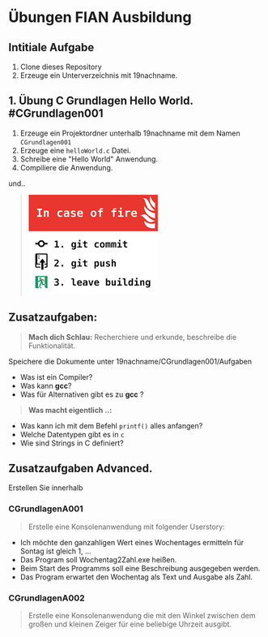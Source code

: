 # Übungen FIAN Ausbildung

## Intitiale Aufgabe

1. Clone dieses Repository
2. Erzeuge ein Unterverzeichnis mit 19nachname.


## 1. Übung C Grundlagen Hello World. #CGrundlagen001

1. Erzeuge ein Projektordner unterhalb 19nachname mit dem Namen `CGrundlagen001`
1. Erzeuge eine `helloWorld.c` Datei.
2. Schreibe eine "Hello World" Anwendung.
4. Compiliere die Anwendung.

und..
> ![](assets/fire.png)

## Zusatzaufgaben:

 >**Mach dich Schlau:** 
 Recherchiere und erkunde, beschreibe die Funktionalität.

 Speichere die Dokumente unter 19nachname/CGrundlagen001/Aufgaben

- Was ist ein Compiler?
- Was kann **gcc**?
- Was für Alternativen gibt es zu **gcc** ?

>**Was macht eigentlich ..:** 

- Was kann ich mit dem Befehl `printf()` alles anfangen?
- Welche Datentypen gibt es in `c`
- Wie sind Strings in C definiert?


## Zusatzaufgaben Advanced.

Erstellen Sie innerhalb 

### CGrundlagenA001
 >Erstelle eine Konsolenanwendung mit folgender Userstory:

- Ich möchte den ganzahligen Wert eines Wochentages ermitteln für Sontag ist gleich 1, ...
- Das Program soll Wochentag2Zahl.exe heißen.
- Beim Start des Programms soll eine Beschreibung ausgegeben werden.
- Das Program erwartet den Wochentag als Text und Ausgabe als Zahl.

### CGrundlagenA002
>Erstelle eine Konsolenanwendung die mit den Winkel zwischen dem großen und kleinen Zeiger für eine beliebige Uhrzeit ausgibt. 

